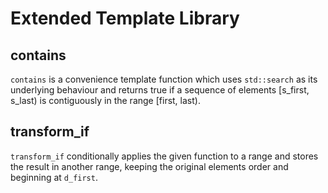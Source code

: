 # Extended Template Library

## contains

`contains` is a convenience template function which uses `std::search` as its underlying behaviour and returns true if a sequence of elements [s_first, s_last) is contiguously in the range [first, last).

## transform_if

`transform_if` conditionally applies the given function to a range and stores the result in another range, keeping the original elements order and beginning at `d_first`.